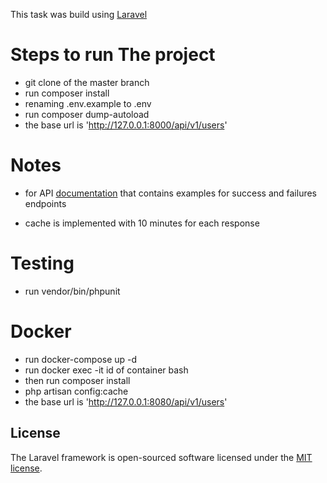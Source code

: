 This task was build using [Laravel](https://laravel.com/docs/7.x)

# Steps to run The project

- git clone of the master branch
- run composer install
- renaming .env.example to .env
- run composer dump-autoload
- the base url is 'http://127.0.0.1:8000/api/v1/users'

# Notes

- for API [documentation](https://documenter.getpostman.com/view/5140236/TzJpgeh8) that contains examples for success
  and failures endpoints
  
- cache is implemented with 10 minutes for each response

# Testing

- run vendor/bin/phpunit

# Docker

- run docker-compose up -d
- run docker exec -it id of container bash
- then run composer install
- php artisan config:cache
- the base url is 'http://127.0.0.1:8080/api/v1/users'

## License

The Laravel framework is open-sourced software licensed under the [MIT license](https://opensource.org/licenses/MIT).
